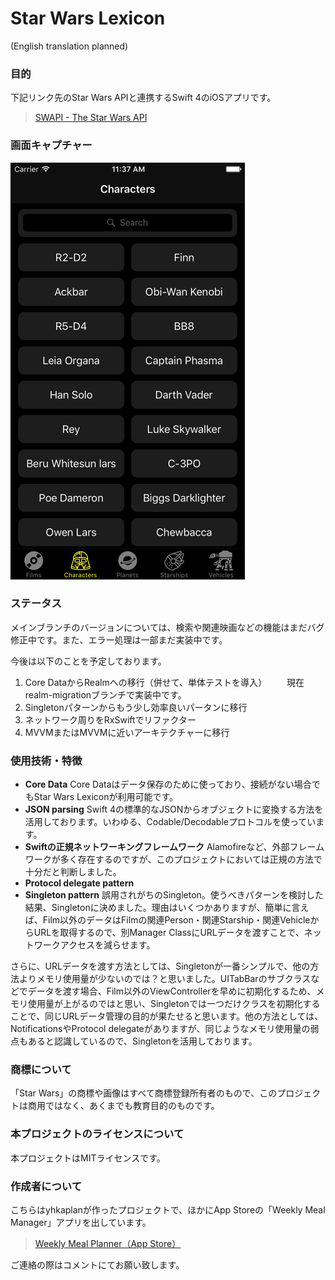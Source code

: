 # Star Wars Lexicon
(English translation planned)
### 目的
下記リンク先のStar Wars APIと連携するSwift 4のiOSアプリです。
> [SWAPI - The Star Wars API](https://swapi.co)  

### 画面キャプチャー
![Character画面](Images/character_screen.png)

### ステータス
メインブランチのバージョンについては、検索や関連映画などの機能はまだバグ修正中です。また、エラー処理は一部まだ実装中です。

今後は以下のことを予定しております。
1. Core DataからRealmへの移行（併せて、単体テストを導入）
　　現在realm-migrationブランチで実装中です。
2. Singletonパターンからもう少し効率良いパータンに移行
3. ネットワーク周りをRxSwiftでリファクター
4. MVVMまたはMVVMに近いアーキテクチャーに移行

### 使用技術・特徴
* **Core Data**
Core Dataはデータ保存のために使っており、接続がない場合でもStar Wars Lexiconが利用可能です。
* **JSON parsing**
Swift 4の標準的なJSONからオブジェクトに変換する方法を活用しております。いわゆる、Codable/Decodableプロトコルを使っています。
* **Swiftの正規ネットワーキングフレームワーク**
Alamofireなど、外部フレームワークが多く存在するのですが、このプロジェクトにおいては正規の方法で十分だと判断しました。
* **Protocol delegate pattern**
* **Singleton pattern**
誤用されがちのSingleton。使うべきパターンを検討した結果、Singletonに決めました。理由はいくつかありますが、簡単に言えば、Film以外のデータはFilmの関連Person・関連Starship・関連VehicleからURLを取得するので、別Manager ClassにURLデータを渡すことで、ネットワークアクセスを減らせます。

さらに、URLデータを渡す方法としては、Singletonが一番シンプルで、他の方法よりメモリ使用量が少ないのでは？と思いました。UITabBarのサブクラスなどでデータを渡す場合、Film以外のViewControllerを早めに初期化するため、メモリ使用量が上がるのではと思い、Singletonでは一つだけクラスを初期化することで、同じURLデータ管理の目的が果たせると思います。他の方法としては、NotificationsやProtocol delegateがありますが、同じようなメモリ使用量の弱点もあると認識しているので、Singletonを活用しております。

### 商標について
「Star Wars」の商標や画像はすべて商標登録所有者のもので、このプロジェクトは商用ではなく、あくまでも教育目的のものです。

### 本プロジェクトのライセンスについて
本プロジェクトはMITライセンスです。

### 作成者について
こちらはyhkaplanが作ったプロジェクトで、ほかにApp Storeの「Weekly Meal Manager」アプリを出しています。
> [Weekly Meal Planner（App Store）](https://itunes.apple.com/jp/app/weekly-meal-planner/id1273144461?mt=8)  

ご連絡の際はコメントにてお願い致します。
